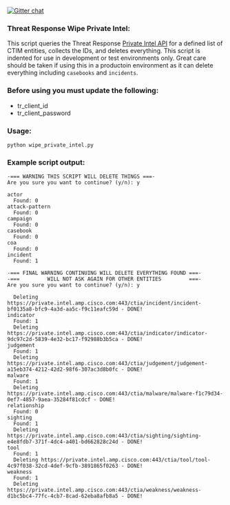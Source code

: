 [![Gitter chat](https://img.shields.io/badge/gitter-join%20chat-brightgreen.svg)](https://gitter.im/CiscoSecurity/Threat-Response "Gitter chat")

### Threat Response Wipe Private Intel:

This script queries the Threat Response [Private Intel API](https://private.intel.amp.cisco.com/index.html) for a defined list of CTIM entities, collects the IDs, and deletes everything. This script is indented for use in development or test environments only. Great care should be taken if using this in a productoin environment as it can delete everything including `casebooks` and `incidents`.

### Before using you must update the following:
- tr_client_id
- tr_client_password

### Usage:
```
python wipe_private_intel.py
```

### Example script output:  
```
-=== WARNING THIS SCRIPT WILL DELETE THINGS ===-
Are you sure you want to continue? (y/n): y

actor
  Found: 0
attack-pattern
  Found: 0
campaign
  Found: 0
casebook
  Found: 0
coa
  Found: 0
incident
  Found: 1

-=== FINAL WARNING CONTINUING WILL DELETE EVERYTHING FOUND ===-
-===         WILL NOT ASK AGAIN FOR OTHER ENTITIES         ===-
Are you sure you want to continue? (y/n): y

  Deleting https://private.intel.amp.cisco.com:443/ctia/incident/incident-bf0135a8-bfc9-4a3d-aa5c-f9c11eafc59d - DONE!
indicator
  Found: 1
  Deleting https://private.intel.amp.cisco.com:443/ctia/indicator/indicator-9dc97c2d-5839-4e32-bc17-f92988b3b5ca - DONE!
judgement
  Found: 1
  Deleting https://private.intel.amp.cisco.com:443/ctia/judgement/judgement-a15eb374-4212-42d2-98f6-307ac3d8b0fc - DONE!
malware
  Found: 1
  Deleting https://private.intel.amp.cisco.com:443/ctia/malware/malware-f1c79d34-0ef7-4857-9aea-35284f81cdcf - DONE!
relationship
  Found: 0
sighting
  Found: 1
  Deleting https://private.intel.amp.cisco.com:443/ctia/sighting/sighting-e4e8fdb7-371f-4dc4-a401-bd662828c24d - DONE!
tool
  Found: 1
  Deleting https://private.intel.amp.cisco.com:443/ctia/tool/tool-4c97f038-32cd-4def-9cfb-3891865f0263 - DONE!
weakness
  Found: 1
  Deleting https://private.intel.amp.cisco.com:443/ctia/weakness/weakness-d1bc5bc4-77fc-4cb7-8cad-62eba8afb8a5 - DONE!
```

